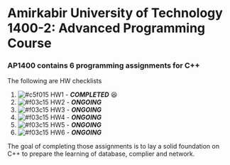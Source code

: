 #  Amirkabir University of Technology 1400-2: Advanced Programming Course

### AP1400 contains 6 programming assignments for C++ 

The following are HW checklists


1. ![#c5f015](https://placehold.co/15x15/c5f015/c5f015.png)  HW1 - ***COMPLETED*** 😆
2. ![#f03c15](https://placehold.co/15x15/f03c15/f03c15.png) HW2 - ***ONGOING*** 
3. ![#f03c15](https://placehold.co/15x15/f03c15/f03c15.png) HW3 - ***ONGOING*** 
4. ![#f03c15](https://placehold.co/15x15/f03c15/f03c15.png) HW4 - ***ONGOING*** 
5. ![#f03c15](https://placehold.co/15x15/f03c15/f03c15.png) HW5 - ***ONGOING*** 
6. ![#f03c15](https://placehold.co/15x15/f03c15/f03c15.png) HW6 - ***ONGOING*** 



The goal of completing those assignments is to lay a solid foundation on C++ to prepare the learning of database, complier and network.